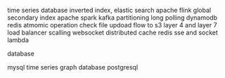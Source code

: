time series database
inverted index, elastic search
apache flink
global secondary index
apache spark
kafka
partitioning
long polling
dynamodb
redis atmomic operation
check file updoad flow to s3
layer 4 and layer 7 load balancer
scalling websocket
distributed cache
redis
sse and socket
lambda


database

mysql
time series
graph database
postgresql

